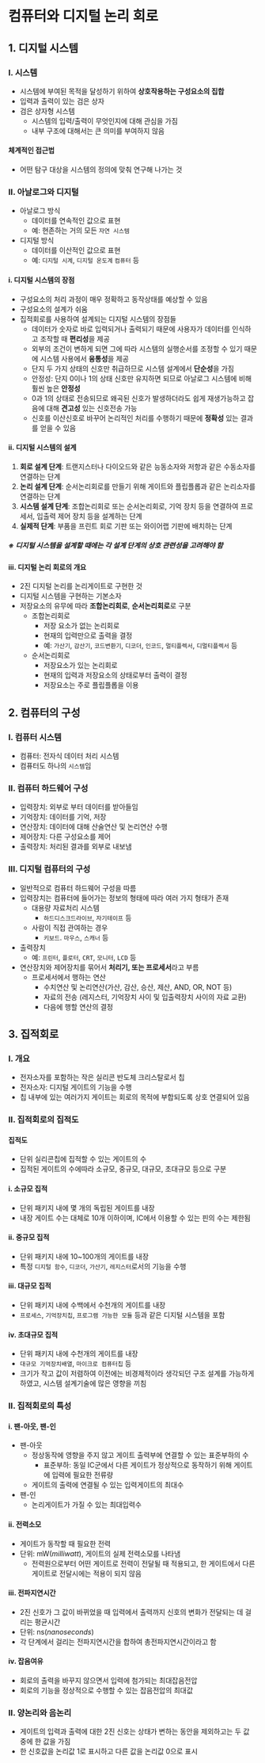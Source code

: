 # 컴퓨터와 디지털 논리 회로

## 1. 디지털 시스템

### I. 시스템

* 시스템에 부여된 목적을 달성하기 위하여 **상호작용하는 구성요소의 집합**
* 입력과 출력이 있는 검은 상자
* 검은 상자형 시스템
  * 시스템의 입력/출력이 무엇인지에 대해 관심을 가짐
  * 내부 구조에 대해서는 큰 의미를 부여하지 않음

#### 체계적인 접근법

* 어떤 탐구 대상을 시스템의 정의에 맞춰 연구해 나가는 것

### II. 아날로그와 디지털

* 아날로그 방식
  * 데이터를 연속적인 값으로 표현
  * 예: 현존하는 거의 모든 `자연 시스템`
* 디지털 방식
  * 데이터를 이산적인 값으로 표현
  * 예: `디지털 시계`, `디지털 온도계` `컴퓨터` 등

#### i. 디지털 시스템의 장점

* 구성요소의 처리 과정이 매우 정확하고 동작상태를 예상할 수 있음
* 구성요소의 설계가 쉬움
* 집적회로를 사용하여 설계되는 디지털 시스템의 장점들
  * 데이터가 숫자로 바로 입력되거나 출력되기 때문에 사용자가 데이터를 인식하고 조작할 때 **편리성**을 제공
  * 외부의 조건이 변하게 되면 그에 따라 시스템의 실행순서를 조정할 수 있기 때문에 시스템 사용에서 **융통성**을 제공
  * 단지 두 가지 상태의 신호만 취급하므로 시스템 설계에서 **단순성**을 가짐
  * 안정성: 단지 0이나 1의 상태 신호만 유지하면 되므로 아날로그 시스템에 비해 훨씬 높은 **안정성**
  * 0과 1의 상태로 전송되므로 왜곡된 신호가 발생하더라도 쉽게 재생가능하고 잡음에 대해 **견고성** 있는 신호전송 가능
  * 신호를 이산신호로 바꾸어 논리적인 처리를 수행하기 때문에 **정확성** 있는 결과를 얻을 수 있음

#### ii. 디지털 시스템의 설계

1. **회로 설계 단계**: 트랜지스터나 다이오드와 같은 능동소자와 저항과 같은 수동소자를 연결하는 단계
2. **논리 설계 단계**: 순서논리회로를 만들기 위해 게이트와 플립플롭과 같은 논리소자를 연결하는 단계
3. **시스템 설계 단계**: 조합논리회로 또는 순서논리회로, 기억 장치 등을 연결하여 프로세서, 입출력 제어 장치 등을 설계하는 단계
4. **실제적 단계**: 부품을 프린트 회로 기판 또는 와이어랩 기판에 배치하는 단계

##### ※ 디지털 시스템을 설계할 때에는 각 설계 단계의 상호 관련성을 고려해야 함

#### iii. 디지털 논리 회로의 개요

* 2진 디지털 논리를 논리게이트로 구현한 것
* 디지털 시스템을 구현하는 기본소자
* 저장요소의 유무에 따라 **조합논리회로**, **순서논리회로**로 구분
  * 조합논리회로
    * 저장 요소가 없는 논리회로
    * 현재의 입력만으로 출력을 결정
    * 예: `가산기`, `감산기`, `코드변환기`, `디코더`, `인코드`, `멀티플렉서`, `디멀티플렉서` 등
  * 순서논리회로
    * 저장요소가 있는 논리회로
    * 현재의 입력과 저장요소의 상태로부터 출력이 결정
    * 저장요소는 주로 플립플롭을 이용

## 2. 컴퓨터의 구성

### I. 컴퓨터 시스템

* 컴퓨터: 전자식 데이터 처리 시스템
* 컴퓨터도 하나의 `시스템`임

### II. 컴퓨터 하드웨어 구성

* 입력장치: 외부로 부터 데이터를 받아들임
* 기억장치: 데이터를 기억, 저장
* 연산장치: 데이터에 대해 산술연산 및 논리연산 수행
* 제어장치: 다른 구성요소를 제어
* 출력장치: 처리된 결과를 외부로 내보냄

### III. 디지털 컴퓨터의 구성

* 일반적으로 컴퓨터 하드웨어 구성을 따름
* 입력장치는 컴퓨터에 들어가는 정보의 형태에 따라 여러 가지 형태가 존재
  * 대용량 자료처리 시스템
    * `하드디스크드라이브`, `자기테이프` 등
  * 사람이 직접 관여하는 경우
    * `키보드`. `마우스`, `스캐너` 등
* 출력장치
  * 예: `프린터`, `플로터`, `CRT`, `모니터`, `LCD` 등
* 연산장치와 제어장치를 묶어서 **처리기, 또는 프로세서**라고 부름
  * 프로세서에서 행하는 연산
    * 수치연산 및 논리연산(가산, 감산, 승산, 제산, AND, OR, NOT 등)
    * 자료의 전송 (레지스터, 기억장치 사이 및 입출력장치 사이의 자료 교환)
    * 다음에 행할 연산의 결정

## 3. 집적회로

### I. 개요

*  전자소자를 포함하는 작은 실리콘 반도체 크리스탈로서 칩
  * 전자소자: 디지털 게이트의 기능을 수행
* 칩 내부에 있는 여러가지 게이트는 회로의 목적에 부합되도록 상호 연결되어 있음

### II. 집적회로의 집적도

#### 집적도

* 단위 실리콘칩에 집적할 수 있는 게이트의 수
* 집적된 게이트의 수에따라 소규모, 중규모, 대규모, 초대규모 등으로 구분

#### i. 소규모 집적

* 단위 패키지 내에 몇 개의 독립된 게이트를 내장
* 내장 게이트 수는 대체로 10개 이하이며, IC에서 이용할 수 있는 핀의 수는 제한됨

#### ii. 중규모 집적

* 단위 패키지 내에 10~100개의 게이트를 내장
* 특정 `디지털 함수`, `디코더`, `가산기`, `레지스터`로서의 기능을 수행

#### iii. 대규모 집적

* 단위 패키지 내에 수백에서 수천개의 게이트를 내장
* `프로세스`, `기억장치칩`, `프로그램 가능한 모듈` 등과 같은 디지털 시스템을 포함

#### iv. 초대규모 집적

* 단위 패키지 내에 수천개의 게이트를 내장
* `대규모 기억장치배열`, `마이크로 컴퓨터칩` 등
* 크기가 작고 값이 저렴하여 이전에는 비경제적이라 생각되던 구조 설계를 가능하게 하였고, 시스템 설계기술에 많은 영향을 끼침

### II. 집적회로의 특성

#### i. 팬-아웃, 팬-인

* 팬-아웃
  * 정상동작에 영향을 주지 않고 게이트 출력부에 연결할 수 있는 표준부하의 수
    * 표준부하: 동일 IC군에서 다른 게이트가 정상적으로 동작하기 위해 게이트에 입력에 필요한 전류량
  * 게이트의 출력에 연결될 수 있는 입력게이트의 최대수
* 팬-인
  * 논리게이트가 가질 수 있는 최대입력수

#### ii. 전력소모

* 게이트가 동작할 때 필요한 전력
* 단위: mW(*milliwatt*), 게이트의 실제 전력소모를 나타냄
  * 전력원으로부터 어떤 게이트로 전력이 전달될 때 적용되고, 한 게이트에서 다른 게이트로 전달시에는 적용이 되지 않음

#### iii. 전파지연시간

* 2진 신호가 그 값이 바뀌었을 때 입력에서 출력까지 신호의 변화가 전달되는 데 걸리는 평균시간
* 단위: ns(*nanoseconds*)
* 각 단계에서 걸리는 전파지연시간을 합하여 총전파지연시간이라고 함

#### iv. 잡음여유

* 회로의 출력을 바꾸지 않으면서 입력에 첨가되는 최대잡음전압
* 회로의 기능을 정상적으로 수행할 수 있는 잡음전압의 최대값

### II. 양논리와 음논리

* 게이트의 입력과 출력에 대한 2진 신호는 상태가 변하는 동안을 제외하고는 두 값 중에 한 값을 가짐
* 한 신호값을 논리값 1로 표시하고 다른 값을 논리값 0으로 표시
